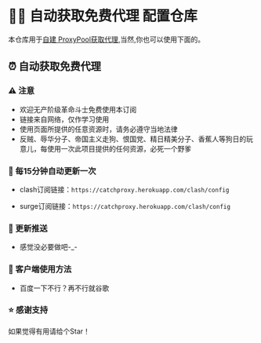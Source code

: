 # 👩‍💻 自动获取免费代理 配置仓库

本仓库用于[自建 ProxyPool获取代理](https://blog.rdpstudio.top/deploy-proxypool-and-free-fq),当然,你也可以使用下面的。

## ⏰ 自动获取免费代理 

### ⚠️ 注意

- 欢迎无产阶级革命斗士免费使用本订阅
- 链接来自网络，仅作学习使用
- 使用页面所提供的任意资源时，请务必遵守当地法律
- 反贼、辱华分子、帝国主义走狗、恨国党、精日精美分子、香蕉人等狗日的玩意儿，每使用一次此项目提供的任何资源，必死一个野爹

### 🚀 每15分钟自动更新一次

- clash订阅链接：`https://catchproxy.herokuapp.com/clash/config`

- surge订阅链接：`https://catchproxy.herokuapp.com/clash/config`

### 📧 更新推送

- 感觉没必要做吧-_-

### 📘 客户端使用方法

- 百度一下不行？再不行就谷歌

### ⭐ 感谢支持

如果觉得有用请给个Star！
